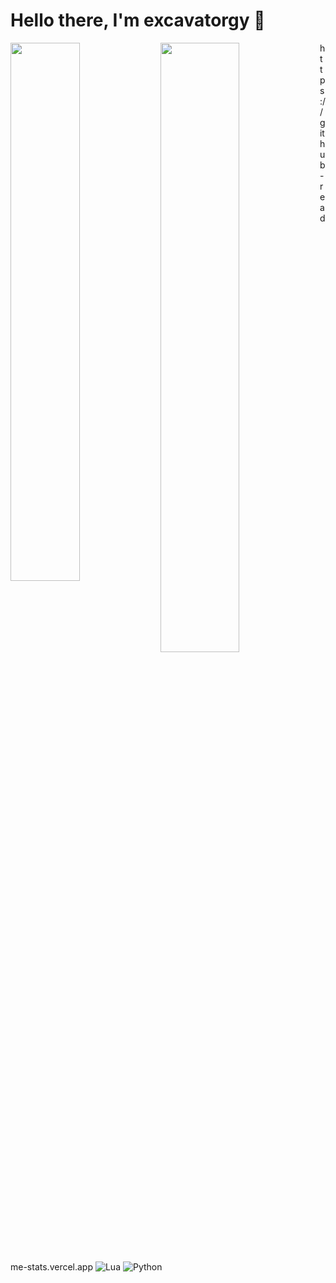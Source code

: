 # Hello there, I'm excavatorgy 👋
<img align="left" width="47%" src="https://github-readme-stats.vercel.app/api?username=excavatorgy&show_icons=true&theme=tokyonight"/>
<img align="left" width="50%" src="https://github-readme-stats.vercel.app/api/top-langs/?username=excavatorgy&layout=compact"/>
https://github-readme-stats.vercel.app

<img alt="Lua" src="https://img.shields.io/badge/lua-%232C2D72.svg?style=for-the-badge&logo=lua&logoColor=white"/>
<img alt="Python" src="https://img.shields.io/badge/python-3670A0?style=for-the-badge&logo=python&logoColor=ffdd54"/>

